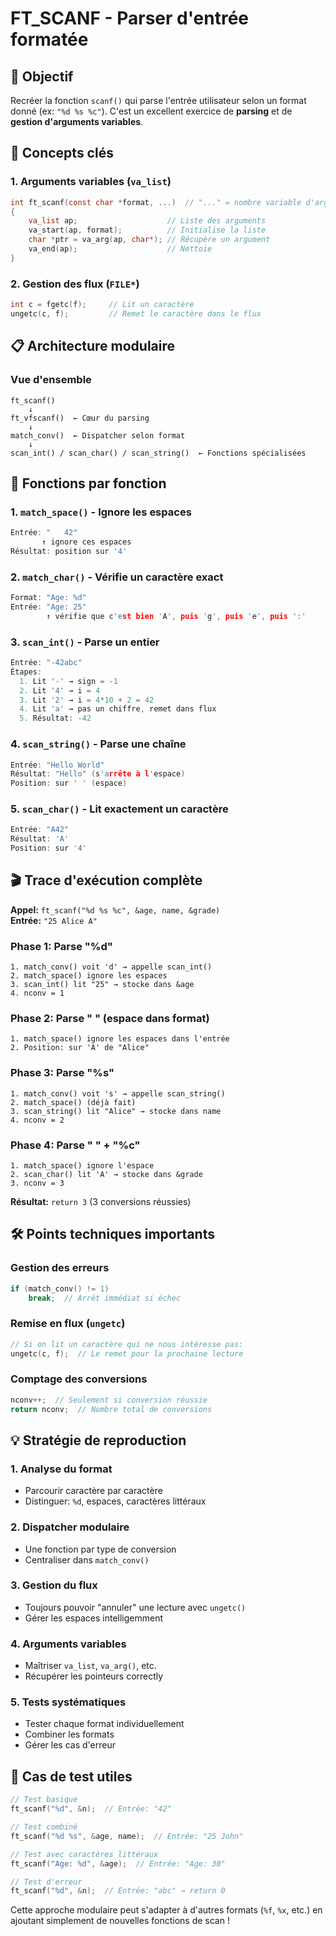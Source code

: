 # FT_SCANF - Parser d'entrée formatée

## 🎯 Objectif

Recréer la fonction `scanf()` qui parse l'entrée utilisateur selon un format donné (ex: `"%d %s %c"`). C'est un excellent exercice de **parsing** et de **gestion d'arguments variables**.

## 🧠 Concepts clés

### 1. Arguments variables (`va_list`)

```c
int ft_scanf(const char *format, ...)  // "..." = nombre variable d'args
{
    va_list ap;                    // Liste des arguments
    va_start(ap, format);          // Initialise la liste
    char *ptr = va_arg(ap, char*); // Récupère un argument
    va_end(ap);                    // Nettoie
}
```

### 2. Gestion des flux (`FILE*`)

```c
int c = fgetc(f);     // Lit un caractère
ungetc(c, f);         // Remet le caractère dans le flux
```

## 📋 Architecture modulaire

### Vue d'ensemble

```
ft_scanf()
    ↓
ft_vfscanf()  ← Cœur du parsing
    ↓
match_conv()  ← Dispatcher selon format
    ↓
scan_int() / scan_char() / scan_string()  ← Fonctions spécialisées
```

## 🔧 Fonctions par fonction

### 1. `match_space()` - Ignore les espaces

```c
Entrée: "   42"
       ↑ ignore ces espaces
Résultat: position sur '4'
```

### 2. `match_char()` - Vérifie un caractère exact

```c
Format: "Age: %d"
Entrée: "Age: 25"
        ↑ vérifie que c'est bien 'A', puis 'g', puis 'e', puis ':'
```

### 3. `scan_int()` - Parse un entier

```c
Entrée: "-42abc"
Étapes:
  1. Lit '-' → sign = -1
  2. Lit '4' → i = 4
  3. Lit '2' → i = 4*10 + 2 = 42
  4. Lit 'a' → pas un chiffre, remet dans flux
  5. Résultat: -42
```

### 4. `scan_string()` - Parse une chaîne

```c
Entrée: "Hello World"
Résultat: "Hello" (s'arrête à l'espace)
Position: sur ' ' (espace)
```

### 5. `scan_char()` - Lit exactement un caractère

```c
Entrée: "A42"
Résultat: 'A'
Position: sur '4'
```

## 🎬 Trace d'exécution complète

**Appel:** `ft_scanf("%d %s %c", &age, name, &grade)`  
**Entrée:** `"25 Alice A"`

### Phase 1: Parse "%d"

```
1. match_conv() voit 'd' → appelle scan_int()
2. match_space() ignore les espaces
3. scan_int() lit "25" → stocke dans &age
4. nconv = 1
```

### Phase 2: Parse " " (espace dans format)

```
1. match_space() ignore les espaces dans l'entrée
2. Position: sur 'A' de "Alice"
```

### Phase 3: Parse "%s"

```
1. match_conv() voit 's' → appelle scan_string()
2. match_space() (déjà fait)
3. scan_string() lit "Alice" → stocke dans name
4. nconv = 2
```

### Phase 4: Parse " " + "%c"

```
1. match_space() ignore l'espace
2. scan_char() lit 'A' → stocke dans &grade
3. nconv = 3
```

**Résultat:** `return 3` (3 conversions réussies)

## 🛠️ Points techniques importants

### Gestion des erreurs

```c
if (match_conv() != 1)
    break;  // Arrêt immédiat si échec
```

### Remise en flux (`ungetc`)

```c
// Si on lit un caractère qui ne nous intéresse pas:
ungetc(c, f);  // Le remet pour la prochaine lecture
```

### Comptage des conversions

```c
nconv++;  // Seulement si conversion réussie
return nconv;  // Nombre total de conversions
```

## 💡 Stratégie de reproduction

### 1. **Analyse du format**

- Parcourir caractère par caractère
- Distinguer: `%d`, espaces, caractères littéraux

### 2. **Dispatcher modulaire**

- Une fonction par type de conversion
- Centraliser dans `match_conv()`

### 3. **Gestion du flux**

- Toujours pouvoir "annuler" une lecture avec `ungetc()`
- Gérer les espaces intelligemment

### 4. **Arguments variables**

- Maîtriser `va_list`, `va_arg()`, etc.
- Récupérer les pointeurs correctly

### 5. **Tests systématiques**

- Tester chaque format individuellement
- Combiner les formats
- Gérer les cas d'erreur

## 🧪 Cas de test utiles

```c
// Test basique
ft_scanf("%d", &n);  // Entrée: "42"

// Test combiné
ft_scanf("%d %s", &age, name);  // Entrée: "25 John"

// Test avec caractères littéraux
ft_scanf("Age: %d", &age);  // Entrée: "Age: 30"

// Test d'erreur
ft_scanf("%d", &n);  // Entrée: "abc" → return 0
```

Cette approche modulaire peut s'adapter à d'autres formats (`%f`, `%x`, etc.) en ajoutant simplement de nouvelles fonctions de scan !
